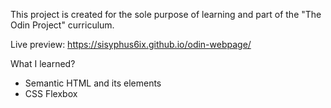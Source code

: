 This project is created for the sole purpose of learning and part of the "The Odin Project" curriculum.

Live preview: https://sisyphus6ix.github.io/odin-webpage/

What I learned?
- Semantic HTML and its elements
- CSS Flexbox
